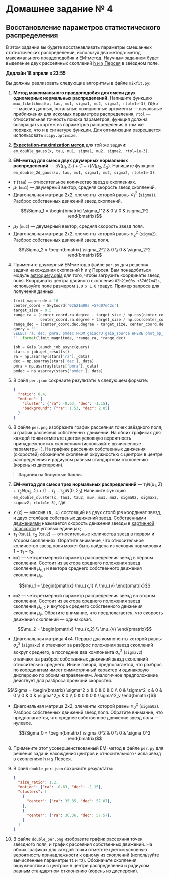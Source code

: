 # Домашнее задание № 4
## Восстановление параметров статистического распределения

В этом задании вы будете восстанавливать параметры смешанных статистических распределений, используя два метода: метод максимального правдоподобия и EM-метод. Научным заданием будет выделение двух рассеянных скоплений  [h и χ Персея](https://apod.nasa.gov/apod/ap091204.html) в звёздном поле.

**Дедлайн 18 апреля в 23:55**

Вы должны реализовать следующие алгоритмы в файле `mixfit.py`:

1. **Метод максимального правдоподобия для смеси двух одномерных нормальных распределений.** Напишите функцию `max_likelihood(x, tau, mu1, sigma1, mu2, sigma2, rtol=1e-3)`, где `x` — массив данных, остальные позиционные аргументы — начальные приближения для искомых параметров распределения, `rtol` — относительная точность поиска параметров, функция должна возвращать кортеж из параметров распределения в том же порядке, что и в сигнатуре функции. Для оптимизации разрешается использовать `scipy.optimize`.

2. **[Expectation-maximization метод](https://en.wikipedia.org/wiki/Expectation–maximization_algorithm)** для той же задачи: `em_double_gauss(x, tau, mu1, sigma1, mu2, sigma2, rtol=1e-3)`.

3. **EM-метод для смеси двух двумерных нормальных распределений** — $\tau N(\mu_1, \Sigma_1) + (1-\tau) N(\mu_2, \Sigma_2)$. Напишите функцию `em_double_2d_gauss(x, tau, mu1, sigma1, mu2, sigma2, rtol=1e-3)`.
  * $\tau$ (`tau`) — относительное количество звезд в скоплениях.
  * $\mu_1$ (`mu1`) — двумерный вектор, средняя скорость звезд скоплений.
  * Диагональная матрица 2x2, элементы которой равны $\sigma_1^2$ (`sigma1`). Разброс собственных движений звезд скоплений.
  ```math
  \Sigma_1 = \begin{bmatrix}
  \sigma_1^2 & 0 \\
  0 & \sigma_1^2
  \end{bmatrix}
  ```
  * $\mu_2$ (`mu2`) — двумерный вектор, средняя скорость звезд поля.
  * Диагональная матрица 2x2, элементы которой равны $\sigma_2^2$ (`sigma2`). Разброс собственных движений звезд поля.
  ```math
  \Sigma_2 = \begin{bmatrix}
  \sigma_2^2 & 0 \\
  0 & \sigma_2^2
  \end{bmatrix}
  ```

4. Примените двумерный EM-метод в файле `per.py` для решения задачи нахождения скоплений h и χ Персея.
Вам понадобиться модуль [astroquery.gaia](https://astroquery.readthedocs.io/en/latest/gaia/gaia.html) для того, чтобы загрузить координаты звёзд поля.
Координаты центра двойного скопления `02h21m00s +57d07m42s`, используйте поле размером `1.0 x 1.0` градус.
Пример запроса для получения данных:

   ```python
   limit_magnitude = 16
   center_coord = SkyCoord('02h21m00s +57d07m42s')
   target_size = 0.5
   range_ra = (center_coord.ra.degree - target_size / np.cos(center_coord.dec.radian),
               center_coord.ra.degree + target_size / np.cos(center_coord.dec.radian))
   range_dec = (center_coord.dec.degree - target_size, center_coord.dec.degree + target_size)
   query = '''
   SELECT ra, dec, pmra, pmdec FROM gaiadr3.gaia_source WHERE phot_bp_mean_mag < {:.2f} AND pmra IS NOT NULL AND pmdec IS NOT NULL AND ra BETWEEN {:} AND {:} AND dec BETWEEN {:} AND {:}
   '''.format(limit_magnitude, *range_ra, *range_dec)

   job = Gaia.launch_job_async(query)
   stars = job.get_results()
   ra = np.asarray(stars['ra']._data)
   dec = np.asarray(stars['dec']._data)
   pmra = np.asarray(stars['pmra']._data)
   pmdec = np.asarray(stars['pmdec']._data)
   ```

5. В файл `per.json` сохрнаите результаты в следующем формате:

    ```json
    {
      "ratio": 0.4,
      "motion": {
        "cluster": {"ra": -0.63, "dec": -1.15},
        "background": {"ra": 1.53, "dec": 2.05}
      }
    }
    ```

6. В файле `per.png` изобразите график рассеяния точек звёздного поля, и график рассеяния собственных движений.
На обоих графиках для каждой точки отметьте цветом условную вероятность принадлежности к скоплениям (используйте вычисленные параметры `T`).
На графике рассеяния собственных движения (скоростей) обозначьте скопления окружностью с центром в центре распределения и радиусом равным стандартном отклонению (корень из дисперсии).

> **Задания на бонусные баллы.**

7. **EM-метод для смеси трех нормальных распределений** — $\tau_1 N(\mu_1, \Sigma) + \tau_2 N(\mu_2, \Sigma) + (1-\tau_1-\tau_2) N(0, \Sigma_0)$
Напишите функцию `em_double_cluster(x, tau1, tau2, muv, mu1, mu2, sigma02, sigmax2, sigmav2, rtol=1e-5)`, где
  * $x$ (x) — массив `(N, 4)` состоящий из двух столбцов координат звезд, и двух столбцов собственых движений звезд.
[Собственными движениями](http://www.astronet.ru/db/msg/1171379) называется скорость движения звезды в [картинной плоскости](http://www.astronet.ru/db/msg/1190817/node7.html) в угловых единицах;
  * $\tau_1$ (`tau1`), $\tau_2$ (`tau2`) — относительные количества звезд в первом и втором скоплениях. Обратите внимание, что относительное количество звезд поля может быть найдена из условия нормировки $1-\tau_1-\tau_2$.
  * `mu1` — четырехмерный параметр распределения звезд в первом скоплении. Состоит из вектора среднего положения звезд скопления $\mu_{x,1}$ и вектора среднего собственного движения скопления $\mu_v$.
  ```math
  \mu_1 = \begin{pmatrix}
  \mu_{x,1} \\
  \mu_{v}
  \end{pmatrix}
  ```
  * `mu2` — четырехмерный параметр распределения звезд во втором скоплении. Состоит из вектора среднего положения звезд скопления $\mu_{x,2}$ и вкутора среднего собственного движения скопления $\mu_v$. Обратите внимание, что предполагается, что скорость движения скоплений — одинаковая.
  ```math
  \mu_2 = \begin{pmatrix}
  \mu_{x,2} \\
  \mu_{v}
  \end{pmatrix}
  ```
  * Диагональная матрица 4x4. Первые два компоненты которой равны $\sigma^2_x$ (`sigmax2`) и отвечают за разброс положения звезд скоплений вокруг среднего,  а последние два компонента $\sigma^2_v$ (`sigmav2`) отвечают за разброс собственных движений звезд скоплений относительно среднего. Иначе говоря, предполагается, что разброс по координатам имеет симметричный характер и одинаковую дисперсию по обоим направлениям. Аналогичное предположение действует для разброса проекций скоростей.
  ```math
  \Sigma = \begin{bmatrix}
  \sigma^2_x & 0 & 0 & 0 \\
  0 & \sigma^2_x & 0 & 0 \\
  0 & 0 & \sigma^2_v & 0 \\
  0 & 0 & 0 & \sigma^2_v
  \end{bmatrix}
  ```
  * Диагональная матрица 2x2, элементы которой равны $\sigma_0^2$ (`sigma02`). Разброс собственных движений звезд поля. Обратите внимание, что предполагается, что среднее собственное движение звезд поля — нулевое.
  ```math
  \Sigma_0 = \begin{bmatrix}
  \sigma_0^2 & 0 \\
  0 & \sigma_0^2
  \end{bmatrix}
  ```

8. Примените этот усовершенствованный EM-метод в файле `per.py` для решения задачи нахождения центров и относительного числа звёзд в скоплениях h и χ Персея.

9. В файл `double_per.json` сохрнаите результаты:

    ```json
    {
      "size_ratio": 1.2,
      "motion": {"ra": -0.63, "dec": -1.15},
      "clusters": [
        {
          "center": {"ra": 35.35, "dec": 57.07},
        },
        {
          "center": {"ra": 36.36, "dec": 57.57},
        }
      ]
    }
    ```

10. В файле `double_per.png` изобразите график рассеяния точек звёздного поля, и график рассеяния собственных движений.
На обоих графиках для каждой точки отметьте цветом условную вероятность принадлежности к одному из скоплений (используйте вычисленные параметры `T1` и `T2`).
Обозначьте скопления окружностями с центром в центре распределения и радиусом равным стандартном отклонению (корень из дисперсии).
